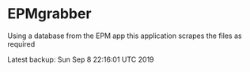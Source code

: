 # EPMgrabber
Using a database from the EPM app this application scrapes the files as required


Latest backup: Sun Sep 8 22:16:01 UTC 2019
